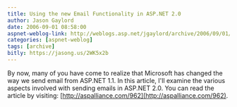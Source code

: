 ```yaml
---
title: Using the new Email Functionality in ASP.NET 2.0
author: Jason Gaylord
date: 2006-09-01 08:58:00
aspnet-weblog-link: http://weblogs.asp.net/jgaylord/archive/2006/09/01/Using-the-new-Email-Functionality-in-ASP.NET-2.0.aspx
categories: [aspnet-weblog]
tags: [archive]
bitly: https://jasong.us/2WK5x2b
---
```


By now, many of you have come to realize that Microsoft has changed the way we send email from ASP.NET 1.1. In this article, I'll examine the various aspects involved with sending emails in ASP.NET 2.0. You can read the article by visiting: [http://aspalliance.com/962](http://aspalliance.com/962).